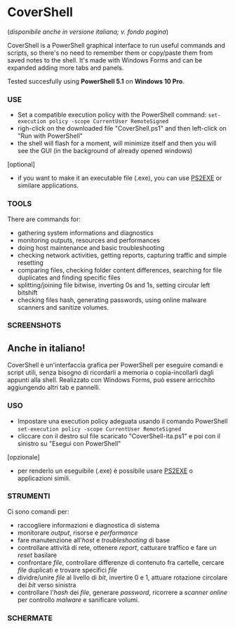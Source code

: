 # CoverShell
(*disponibile anche in versione italiana; v. fondo pagina*)

CoverShell is a PowerShell graphical interface to run useful commands and scripts, so there's no need to remember them or copy/paste them from saved notes to the shell. It's made with Windows Forms and can be expanded adding more tabs and panels.

Tested succesfully using **PowerShell 5.1** on **Windows 10 Pro**.


### USE

- Set a compatible execution policy with the PowerShell command: `set-execution policy -scope CurrentUser RemoteSigned`
- righ-click on the downloaded file "CoverShell.ps1" and then left-click on "Run with PowerShell"
- the shell will flash for a moment, will minimize itself and then you will see the GUI (in the background of already opened windows)

[optional]
- if you want to make it an executable file (.exe), you can use [PS2EXE](https://github.com/MScholtes/PS2EXE) or similare applications.



### TOOLS

There are commands for:
- gathering system informations and diagnostics
- monitoring outputs, resources and performances
- doing host maintenance and basic troubleshooting
- checking network activities, getting reports, capturing traffic and simple resetting
- comparing files, checking folder content differences, searching for file duplicates and finding specific files
- splitting/joining file bitwise, inverting 0s and 1s, setting circular left bitshift
- checking files hash, generating passwords, using online malware scanners and sanitize volumes.



### SCREENSHOTS




## Anche in italiano!

CoverShell è un'interfaccia grafica per PowerShell per eseguire comandi e script utili, senza bisogno di ricordarli a memoria o copia-incollarli dagli appunti alla shell. Realizzato con Windows Forms, può essere arricchito aggiungendo altri tab e pannelli.


### USO

- Impostare una execution policy adeguata usando il comando PowerShell `set-execution policy -scope CurrentUser RemoteSigned`
- cliccare con il destro sul file scaricato "CoverShell-ita.ps1" e poi con il sinistro su "Esegui con PowerShell"

[opzionale]
- per renderlo un eseguibile (.exe) è possibile usare [PS2EXE](https://github.com/MScholtes/PS2EXE) o applicazioni simili.


### STRUMENTI

Ci sono comandi per:
- raccogliere informazioni e diagnostica di sistema 
- monitorare *output*, risorse e *performance*
- fare manutenzione all'*host* e *troubleshooting* di base
- controllare attività di rete, ottenere *report*, catturare traffico e fare un *reset* basilare
- confrontare *file*, controllare differenze di contenuto fra cartelle, cercare *file* duplicati e trovare specifici *file*
- dividre/unire *file* al livello di *bit*, invertire 0 e 1, attuare rotazione circolare dei *bit* verso sinistra
- controllare l'*hash* dei *file*, generare *password*, ricorrere a *scanner online* per controllo *malware* e sanificare volumi.


### SCHERMATE








